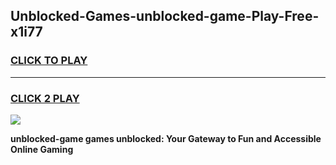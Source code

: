 
## Unblocked-Games-unblocked-game-Play-Free-x1i77
<h3>
<a href="https://premium76.site?title=unblocked-game&ref=24M">CLICK TO PLAY</a></h3>
<hr>

<h3>
<a href="https://premium76.site?title=unblocked-game&ref=24M">CLICK 2 PLAY</a>
  
</h3>

<a href="https://premium76.site?title=unblocked-game&ref=24M"><img src="https://clearcache.store/games.png"></a>


**unblocked-game games unblocked: Your Gateway to Fun and Accessible Online Gaming**
